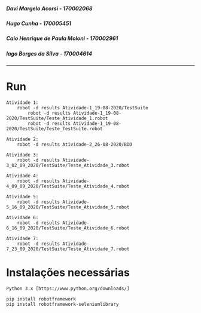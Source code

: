 
##### Davi Margelo Acorsi             - 170002068
##### Hugo Cunha                      - 170005451
##### Caio Henrique de Paula Moloni   - 170002961
##### Iago Borges da Silva            - 170004614

---------------------------------------------------------------------------------------------------------------------------------
# Run
    Atividade 1:
        robot -d results Atividade-1_19-08-2020/TestSuite
            robot -d results Atividade-1_19-08-2020/TestSuite/Teste_Atividade_1.robot
            robot -d results Atividade-1_19-08-2020/TestSuite/Teste_TestSuite.robot

    Atividade 2:
        robot -d results Atividade-2_26-08-2020/BDD
    
    Atividade 3:
        robot -d results Atividade-3_02_09_2020/TestSuite/Teste_Atividade_3.robot

    Atividade 4:
        robot -d results Atividade-4_09_09_2020/TestSuite/Teste_Atividade_4.robot
        
    Atividade 5:
        robot -d results Atividade-5_16_09_2020/TestSuite/Teste_Atividade_5.robot
    
    Atividade 6:
        robot -d results Atividade-6_16_09_2020/TestSuite/Teste_Atividade_6.robot
    
    Atividade 7:
        robot -d results Atividade-7_23_09_2020/TestSuite/Teste_Atividade_7.robot
            
# Instalações necessárias
    Python 3.x [https://www.python.org/downloads/]

    pip install robotframework
    pip install robotframework-seleniumlibrary
